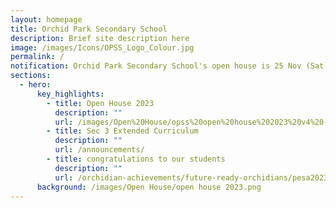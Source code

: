 ```yaml
---
layout: homepage
title: Orchid Park Secondary School
description: Brief site description here
image: /images/Icons/OPSS_Logo_Colour.jpg
permalink: /
notification: Orchid Park Secondary School's open house is 25 Nov (Sat). Come join us!
sections:
  - hero:
      key_highlights:
        - title: Open House 2023
          description: ""
          url: /images/Open%20House/opss%20open%20house%202023%20v4%20-%20b%20-%20no%20animation.jpg
        - title: Sec 3 Extended Curriculum
          description: ""
          url: /announcements/
        - title: congratulations to our students
          description: ""
          url: /orchidian-achievements/future-ready-orchidians/pesa2023/
      background: /images/Open House/open house 2023.png
---
```

